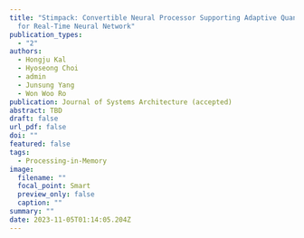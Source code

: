 ```yaml
---
title: "Stimpack: Convertible Neural Processor Supporting Adaptive Quantization
  for Real-Time Neural Network"
publication_types:
  - "2"
authors:
  - Hongju Kal
  - Hyoseong Choi
  - admin
  - Junsung Yang
  - Won Woo Ro
publication: Journal of Systems Architecture (accepted)
abstract: TBD
draft: false
url_pdf: false
doi: ""
featured: false
tags:
  - Processing-in-Memory
image:
  filename: ""
  focal_point: Smart
  preview_only: false
  caption: ""
summary: ""
date: 2023-11-05T01:14:05.204Z
---
```

